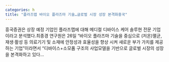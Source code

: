 ```yaml
---
categories: h
title: "플라즈맵 바이오 플라즈마 기술…글로벌 시장 성장 본격화흥국"
---
```

 흥국증권은 상장 예정 기업인 플라즈맵에 대해 메디컬 디바이스 케어 솔루현 전문 기업이라고 분석했다.최종경 연구원은 26일 “바이오 플라즈마 기술을 중심으로 (저온)멸균, 재생·활성 등 의료기기 및 소재에 안정성과 효율성을 향상 시켜 새로운 부가 가치를 제공하는 기업”이라면서 “디바이스+소모품 구조의 사업모델을 기반으로 글로벌 시장의 성장을 본격화하고 있다...